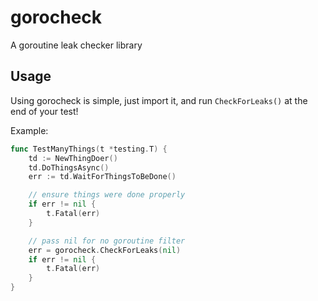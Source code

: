# gorocheck

A goroutine leak checker library


## Usage

Using gorocheck is simple, just import it, and run `CheckForLeaks()` at the end of your test!

Example:
```go
func TestManyThings(t *testing.T) {
	td := NewThingDoer()
	td.DoThingsAsync()
	err := td.WaitForThingsToBeDone()

	// ensure things were done properly
	if err != nil {
		t.Fatal(err)
	}

	// pass nil for no goroutine filter
	err = gorocheck.CheckForLeaks(nil)
	if err != nil {
		t.Fatal(err)
	}
}
```


